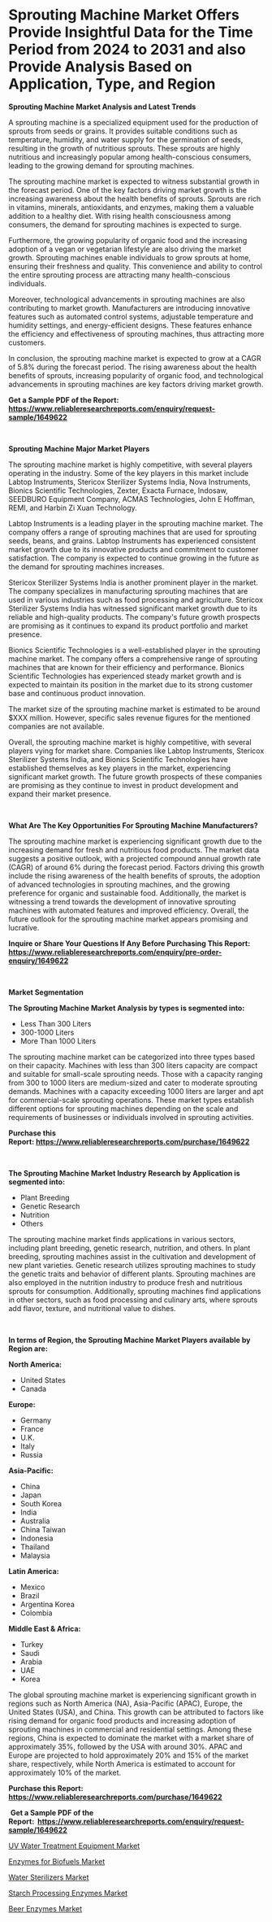 <p><h1>Sprouting Machine Market Offers Provide Insightful Data for the Time Period from 2024 to 2031 and also Provide Analysis Based on Application, Type, and Region</h1></p><p><strong>Sprouting Machine Market Analysis and Latest Trends</strong></p>
<p><p>A sprouting machine is a specialized equipment used for the production of sprouts from seeds or grains. It provides suitable conditions such as temperature, humidity, and water supply for the germination of seeds, resulting in the growth of nutritious sprouts. These sprouts are highly nutritious and increasingly popular among health-conscious consumers, leading to the growing demand for sprouting machines.</p><p>The sprouting machine market is expected to witness substantial growth in the forecast period. One of the key factors driving market growth is the increasing awareness about the health benefits of sprouts. Sprouts are rich in vitamins, minerals, antioxidants, and enzymes, making them a valuable addition to a healthy diet. With rising health consciousness among consumers, the demand for sprouting machines is expected to surge.</p><p>Furthermore, the growing popularity of organic food and the increasing adoption of a vegan or vegetarian lifestyle are also driving the market growth. Sprouting machines enable individuals to grow sprouts at home, ensuring their freshness and quality. This convenience and ability to control the entire sprouting process are attracting many health-conscious individuals.</p><p>Moreover, technological advancements in sprouting machines are also contributing to market growth. Manufacturers are introducing innovative features such as automated control systems, adjustable temperature and humidity settings, and energy-efficient designs. These features enhance the efficiency and effectiveness of sprouting machines, thus attracting more customers.</p><p>In conclusion, the sprouting machine market is expected to grow at a CAGR of 5.8% during the forecast period. The rising awareness about the health benefits of sprouts, increasing popularity of organic food, and technological advancements in sprouting machines are key factors driving market growth.</p></p>
<p><strong>Get a Sample PDF of the Report:&nbsp; <a href="https://www.reliableresearchreports.com/enquiry/request-sample/1649622">https://www.reliableresearchreports.com/enquiry/request-sample/1649622</a></strong></p>
<p>&nbsp;</p>
<p><strong>Sprouting Machine Major Market Players</strong></p>
<p><p>The sprouting machine market is highly competitive, with several players operating in the industry. Some of the key players in this market include Labtop Instruments, Stericox Sterilizer Systems India, Nova Instruments, Bionics Scientific Technologies, Zexter, Exacta Furnace, Indosaw, SEEDBURO Equipment Company, ACMAS Technologies, John E Hoffman, REMI, and Harbin Zi Xuan Technology.</p><p>Labtop Instruments is a leading player in the sprouting machine market. The company offers a range of sprouting machines that are used for sprouting seeds, beans, and grains. Labtop Instruments has experienced consistent market growth due to its innovative products and commitment to customer satisfaction. The company is expected to continue growing in the future as the demand for sprouting machines increases.</p><p>Stericox Sterilizer Systems India is another prominent player in the market. The company specializes in manufacturing sprouting machines that are used in various industries such as food processing and agriculture. Stericox Sterilizer Systems India has witnessed significant market growth due to its reliable and high-quality products. The company's future growth prospects are promising as it continues to expand its product portfolio and market presence.</p><p>Bionics Scientific Technologies is a well-established player in the sprouting machine market. The company offers a comprehensive range of sprouting machines that are known for their efficiency and performance. Bionics Scientific Technologies has experienced steady market growth and is expected to maintain its position in the market due to its strong customer base and continuous product innovation.</p><p>The market size of the sprouting machine market is estimated to be around $XXX million. However, specific sales revenue figures for the mentioned companies are not available.</p><p>Overall, the sprouting machine market is highly competitive, with several players vying for market share. Companies like Labtop Instruments, Stericox Sterilizer Systems India, and Bionics Scientific Technologies have established themselves as key players in the market, experiencing significant market growth. The future growth prospects of these companies are promising as they continue to invest in product development and expand their market presence.</p></p>
<p>&nbsp;</p>
<p><strong>What Are The Key Opportunities For Sprouting Machine Manufacturers?</strong></p>
<p><p>The sprouting machine market is experiencing significant growth due to the increasing demand for fresh and nutritious food products. The market data suggests a positive outlook, with a projected compound annual growth rate (CAGR) of around 6% during the forecast period. Factors driving this growth include the rising awareness of the health benefits of sprouts, the adoption of advanced technologies in sprouting machines, and the growing preference for organic and sustainable food. Additionally, the market is witnessing a trend towards the development of innovative sprouting machines with automated features and improved efficiency. Overall, the future outlook for the sprouting machine market appears promising and lucrative.</p></p>
<p><strong>Inquire or Share Your Questions If Any Before Purchasing This Report: <a href="https://www.reliableresearchreports.com/enquiry/pre-order-enquiry/1649622">https://www.reliableresearchreports.com/enquiry/pre-order-enquiry/1649622</a></strong></p>
<p>&nbsp;</p>
<p><strong>Market Segmentation</strong></p>
<p><strong>The Sprouting Machine Market Analysis by types is segmented into:</strong></p>
<p><ul><li>Less Than 300 Liters</li><li>300-1000 Liters</li><li>More Than 1000 Liters</li></ul></p>
<p><p>The sprouting machine market can be categorized into three types based on their capacity. Machines with less than 300 liters capacity are compact and suitable for small-scale sprouting needs. Those with a capacity ranging from 300 to 1000 liters are medium-sized and cater to moderate sprouting demands. Machines with a capacity exceeding 1000 liters are larger and apt for commercial-scale sprouting operations. These market types establish different options for sprouting machines depending on the scale and requirements of businesses or individuals involved in sprouting activities.</p></p>
<p><strong>Purchase this Report:&nbsp;<a href="https://www.reliableresearchreports.com/purchase/1649622">https://www.reliableresearchreports.com/purchase/1649622</a></strong></p>
<p>&nbsp;</p>
<p><strong>The Sprouting Machine Market Industry Research by Application is segmented into:</strong></p>
<p><ul><li>Plant Breeding</li><li>Genetic Research</li><li>Nutrition</li><li>Others</li></ul></p>
<p><p>The sprouting machine market finds applications in various sectors, including plant breeding, genetic research, nutrition, and others. In plant breeding, sprouting machines assist in the cultivation and development of new plant varieties. Genetic research utilizes sprouting machines to study the genetic traits and behavior of different plants. Sprouting machines are also employed in the nutrition industry to produce fresh and nutritious sprouts for consumption. Additionally, sprouting machines find applications in other sectors, such as food processing and culinary arts, where sprouts add flavor, texture, and nutritional value to dishes.</p></p>
<p>&nbsp;</p>
<p><strong>In terms of Region, the Sprouting Machine Market Players available by Region are:</strong></p>
<p>
    <p> <strong> North America: </strong>
        <ul>
            <li>United States</li>
            <li>Canada</li>
        </ul>
        </p> 
    <p> <strong> Europe: </strong>
        <ul>
            <li>Germany</li>
            <li>France</li>
            <li>U.K.</li>
            <li>Italy</li>
            <li>Russia</li>
        </ul>
        </p> 
    <p> <strong> Asia-Pacific: </strong>
        <ul>
            <li>China</li>
            <li>Japan</li>
            <li>South Korea</li>
            <li>India</li>
            <li>Australia</li>
            <li>China Taiwan</li>
            <li>Indonesia</li>
            <li>Thailand</li>
            <li>Malaysia</li>
        </ul>
        </p> 
    <p> <strong> Latin America: </strong>
        <ul>
            <li>Mexico</li>
            <li>Brazil</li>
            <li>Argentina Korea</li>
            <li>Colombia</li>
        </ul>
        </p> 
    <p> <strong> Middle East & Africa: </strong>
        <ul>
            <li>Turkey</li>
            <li>Saudi</li>
            <li>Arabia</li>
            <li>UAE</li>
            <li>Korea</li>
        </ul>
    </p>
    </p>
<p><p>The global sprouting machine market is experiencing significant growth in regions such as North America (NA), Asia-Pacific (APAC), Europe, the United States (USA), and China. This growth can be attributed to factors like rising demand for organic food products and increasing adoption of sprouting machines in commercial and residential settings. Among these regions, China is expected to dominate the market with a market share of approximately 35%, followed by the USA with around 30%. APAC and Europe are projected to hold approximately 20% and 15% of the market share, respectively, while North America is estimated to account for approximately 10% of the market.</p></p>
<p><strong>Purchase this Report: <a href="https://www.reliableresearchreports.com/purchase/1649622">https://www.reliableresearchreports.com/purchase/1649622</a></strong></p>
<p>&nbsp;<strong>Get a Sample PDF of the Report:&nbsp;&nbsp;<a href="https://www.reliableresearchreports.com/enquiry/request-sample/1649622">https://www.reliableresearchreports.com/enquiry/request-sample/1649622</a></strong></p>
<p><strong></strong></p>
<p><p><a href="https://github.com/Chiragrp22/Market-Research-Report-List-2/blob/main/uv-water-treatment-equipment-market.md">UV Water Treatment Equipment Market</a></p><p><a href="https://medium.com/@sharonmurphy49/enzymes-for-biofuels-market-insight-market-trends-growth-forecasted-from-2023-to-2030-4e75bb9444e3">Enzymes for Biofuels Market</a></p><p><a href="https://github.com/Chiragrp23/Market-Research-Report-List-2/blob/main/water-sterilizers-market.md">Water Sterilizers Market</a></p><p><a href="https://medium.com/@sharonmurphy49/starch-processing-enzymes-market-share-evolution-and-market-growth-trends-2023-2030-8da971b0f4fe">Starch Processing Enzymes Market</a></p><p><a href="https://medium.com/@sharonmurphy49/beer-enzymes-market-trends-and-market-analysis-forecasted-for-period-2023-2030-6181506f4952">Beer Enzymes Market</a></p></p>